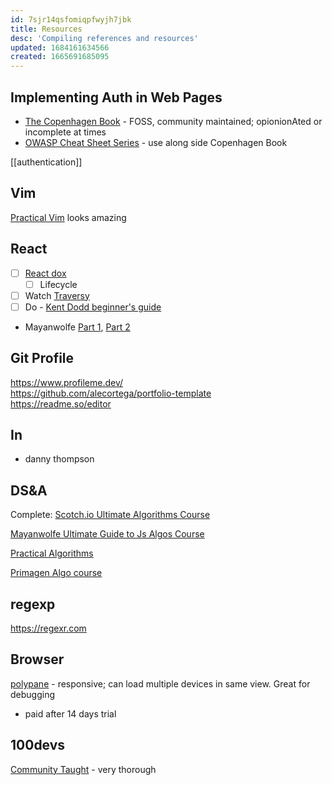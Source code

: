 ```yaml
---
id: 7sjr14qsfomiqpfwyjh7jbk
title: Resources
desc: 'Compiling references and resources'
updated: 1684161634566
created: 1665691685095
---
```

## Implementing Auth in Web Pages
- [The Copenhagen Book](https://thecopenhagenbook.com/) - FOSS, community maintained; opionionAted or incomplete at times
- [OWASP Cheat Sheet Series](https://cheatsheetseries.owasp.org/index.html) - use along side Copenhagen Book

[[authentication]]

## Vim
[Practical Vim](https://digtvbg.com/files/LINUX/Practical%20Vim%20-%20Drew%20Neil_1241.pdf) looks amazing

## React
- [ ] [React dox](https://reactjs.org/docs/getting-started.html)
    - [ ] Lifecycle
- [ ] Watch [Traversy](https://www.youtube.com/watch?v=w7ejDZ8SWv8) 
- [ ] Do - [Kent Dodd beginner's guide](https://egghead.io/courses/the-beginner-s-guide-to-react)

- Mayanwolfe [Part 1](https://www.twitch.tv/videos/1601219327), [Part 2](https://www.twitch.tv/videos/1603986282)



## Git Profile
https://www.profileme.dev/  
https://github.com/alecortega/portfolio-template  
https://readme.so/editor  




## In
- danny thompson





## DS&A
Complete: [Scotch.io Ultimate Algorithms Course](http://web.archive.org/web/20210616161653/https://scotch.io/courses/the-ultimate-guide-to-javascript-algorithms) 

[Mayanwolfe Ultimate Guide to Js Algos Course](https://www.twitch.tv/mayanwolfe)

[Practical Algorithms](https://frontendmasters.com/courses/practical-algorithms)

[Primagen Algo course](https://t.co/k0MCCpmt5U)

## regexp
https://regexr.com

## Browser
[polypane](https://polypane.app) - responsive; can load multiple devices in same view. Great for debugging
- paid after 14 days trial

## 100devs
[Community Taught](https://communitytaught.org/) - very thorough